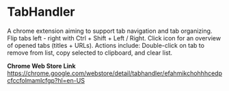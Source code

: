 # TabHandler
A chrome extension aiming to support tab navigation and tab organizing.  Flip tabs left - right with Ctrl + Shift + Left / Right. Click icon for an overview of opened tabs (titles + URLs). Actions include: Double-click on tab to remove from list, copy selected to clipboard, and clear list.

**Chrome Web Store Link**\
https://chrome.google.com/webstore/detail/tabhandler/efahmikchohhhcedpcfccfolmamlcfgp?hl=en-US
